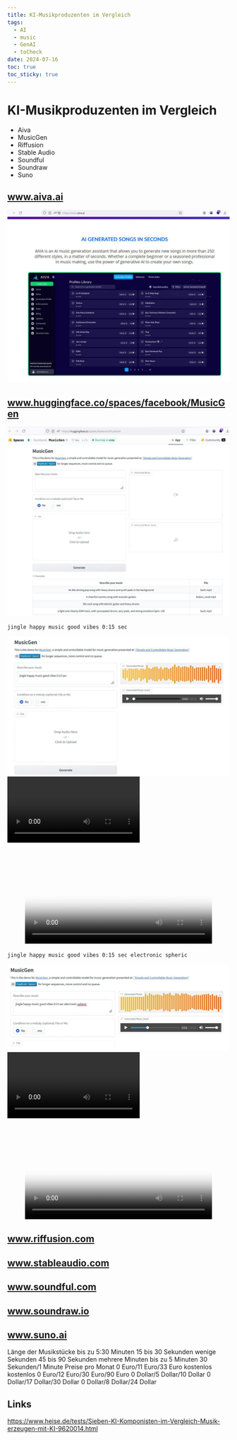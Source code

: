 ```yaml
---
title: KI-Musikproduzenten im Vergleich
tags:
  - AI
  - music
  - GenAI
  - toCheck
date: 2024-07-16
toc: true
toc_sticky: true
---
```




# KI-Musikproduzenten im Vergleich

- Aiva
- MusicGen
- Riffusion
- Stable Audio
- Soundful
- Soundraw
- Suno



## www.aiva.ai

![](../_asset/2024-02-24-kiMusik_image_1.jpg)

## www.huggingface.co/spaces/facebook/MusicGen	

![](../_asset/2024-02-24-kiMusik_image_2.jpg)

```
jingle happy music good vibes 0:15 sec
```



![](../_asset/2024-02-24-kiMusik_image_3.jpg)
![](../_asset/2024-02-24-kiMusik_video_1.mp4)


<figure class="video_container">
  <video width="100%"  controls="true" allowfullscreen="true"  poster="../_asset/2024-02-24-kiMusik_image_3.jpg">
    <source src="../_asset/2024-02-24-kiMusik_video_1.mp4" type="video/mp4">
  </video>
</figure>

```
jingle happy music good vibes 0:15 sec electronic spheric 
```

![](../_asset/2024-02-24-kiMusik_image_4.jpg)
![](../_asset/2024-02-24-kiMusik_video_2.mp4)

<figure class="video_container">
  <video width="100%"  controls="true" allowfullscreen="true"  poster="../_asset/2024-02-24-kiMusik_image_4.jpg">
    <source src="../_asset/2024-02-24-kiMusik_video_2.mp4" type="video/mp4">
  </video>
</figure>

## www.riffusion.com	

## www.stableaudio.com	
## www.soundful.com	

## www.soundraw.io	

## www.suno.ai

Länge der Musikstücke	bis zu 5:30 Minuten	15 bis 30 Sekunden	wenige Sekunden	45 bis 90 Sekunden	mehrere Minuten	bis zu 5 Minuten 	30 Sekunden/1 Minute
Preise pro Monat	0 Euro/11 Euro/33 Euro	kostenlos	kostenlos	0 Euro/12 Euro/30 Euro/90 Euro	0 Dollar/5 Dollar/10 Dollar	0 Dollar/17 Dollar/30 Dollar	0 Dollar/8 Dollar/24 Dollar


## Links

<https://www.heise.de/tests/Sieben-KI-Komponisten-im-Vergleich-Musik-erzeugen-mit-KI-9620014.html>
